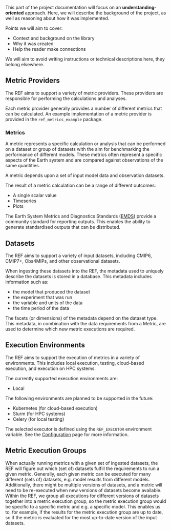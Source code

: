 This part of the project documentation
will focus on an **understanding-oriented** approach.
Here, we will describe the background of the project,
as well as reasoning about how it was implemented.

Points we will aim to cover:

- Context and background on the library
- Why it was created
- Help the reader make connections

We will aim to avoid writing instructions or technical descriptions here,
they belong elsewhere.

## Metric Providers

The REF aims to support a variety of metric providers.
These providers are responsible for performing the calculations and analyses.

Each metric provider generally provides a number of different metrics that can be calculated.
An example implementation of a metric provider is provided in the `ref_metrics_example` package.

### Metrics

A metric represents a specific calculation or analysis that can be performed on a dataset
or group of datasets with the aim for benchmarking the performance of different models.
These metrics often represent a specific aspects of the Earth system and are compared against
observations of the same quantities.

A metric depends upon a set of input model data and observation datasets.

The result of a metric calculation can be a range of different outcomes:

* A single scalar value
* Timeseries
* Plots

The Earth System Metrics and Diagnostics Standards
([EMDS](https://github.com/Earth-System-Diagnostics-Standards/EMDS))
provide a community standard for reporting outputs.
This enables the ability to generate standardised outputs that can be distributed.

## Datasets

The REF aims to support a variety of input datasets,
including CMIP6, CMIP7+, Obs4MIPs, and other observational datasets.

When ingesting these datasets into the REF,
the metadata used to uniquely describe the datasets is stored in a database.
This metadata includes information such as:

* the model that produced the dataset
* the experiment that was run
* the variable and units of the data
* the time period of the data

The facets (or dimensions) of the metadata depend on the dataset type.
This metadata, in combination with the data requirements from a Metric,
are used to determine which new metric executions are required.

## Execution Environments

The REF aims to support the execution of metrics in a variety of environments.
This includes local execution, testing, cloud-based execution, and execution on HPC systems.

The currently supported execution environments are:

* Local

The following environments are planned to be supported in the future:

* Kubernetes (for cloud-based execution)
* Slurm (for HPC systems)
* Celery (for local testing)

The selected executor is defined using the `REF_EXECUTOR` environment variable.
See the [Configuration](../configuration.md) page for more information.

## Metric Execution Groups

When actually running metrics with a given set of ingested datasets, the REF
will figure out which (set of) datasets fulfill the requirements to run a given metric.
Generally, each given metric can be executed for many different (sets of) datasets,
e.g. model results from different models. Additionally, there might be multiple
versions of datasets, and a metric will need to be re-executed when new versions
of datasets become available. Within the REF, we group all executions for different
versions of datasets together into a metric execution group, so the metric execution
group would be specific to a specific metric and e.g. a specific model. This enables us
to, for example, if the results for the metric execution group are up to date, so
if the metric is evaluated for the most up-to-date version of the input datasets.
